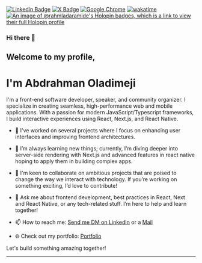 [![Linkedin Badge](https://img.shields.io/badge/-rahmlad-blue?style=for-the-badge&logo=Linkedin&logoColor=white&link=https://www.linkedin.com/in/rahmlad)](https://www.linkedin.com/in/rahmlad) [![X Badge](https://img.shields.io/badge/-@Dev_Rahmlad-1ca0f1?style=for-the-badge&logo=twitter&logoColor=white&link=https://twitter.com/Dev_Rahmlad)](https://twitter.com/Dev_Rahmlad) [![Google Chrome](https://img.shields.io/badge/Portfolio-4285F4?style=for-the-badge&logo=GoogleChrome&logoColor=white&link=https://abdrahman-oladimeji.web.app)](https://abdrahman-oladimeji.web.app) 
[![wakatime](https://wakatime.com/badge/user/c927a5af-2457-46af-992b-9073dae38a72.svg)](https://wakatime.com/@c927a5af-2457-46af-992b-9073dae38a72)
[![An image of @rahmladaramide's Holopin badges, which is a link to view their full Holopin profile](https://holopin.me/rahmladaramide)](https://holopin.io/@rahmladaramide)
### Hi there 👋
## Welcome to my profile, 
# I'm Abdrahman Oladimeji

I'm a front-end software developer, speaker, and community organizer. I specialize in creating seamless, high-performance web and mobile applications. With a passion for modern JavaScript/Typescript frameworks, I build interactive experiences using React, Next.js, and React Native.

- 🔧 I've worked on several projects where I focus on enhancing user interfaces and improving frontend architectures.

- 🌱 I’m always learning new things; currently, I’m diving deeper into server-side rendering with Next.js and advanced features in react native hoping to apply them in building complex apps.

- 👥 I'm keen to collaborate on ambitious projects that are poised to change the way we interact with technology. If you’re working on something exciting, I’d love to contribute!

- 💬 Ask me about frontend development, best practices in React, Next and React Native, or any tech-related stuff. I’m here to help and learn together!

- 📫 How to reach me: [Send me DM on LinkedIn](https://linkedin.com/in/rahmlad) or a [Mail](mailto:abdrahmanoladimeji02@gmail.com)

- 🌐 Check out my portfolio: [Portfolio](https://devrahmlad.vercel.app)

Let's build something amazing together!

---


